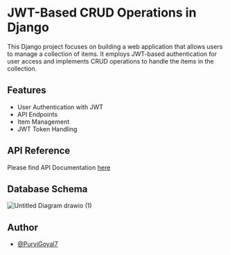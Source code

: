 
# JWT-Based CRUD Operations in Django

This Django project focuses on building a web application that allows users to manage a collection of items. It employs JWT-based authentication for user access and implements CRUD operations to handle the items in the collection.


## Features

- User Authentication with JWT
- API Endpoints
- Item Management
- JWT Token Handling


## API Reference


Please find API Documentation [here](https://documenter.getpostman.com/view/26434083/2s9Xy6oojy)

## Database Schema 
![Untitled Diagram drawio (1)](https://github.com/PurviGoyal7/Django-JWT-CRUD-Project/assets/72977646/7c320cec-616b-44c2-943e-e06161a9cb4c)

## Author

- [@PurviGoyal7](https://github.com/PurviGoyal7)



